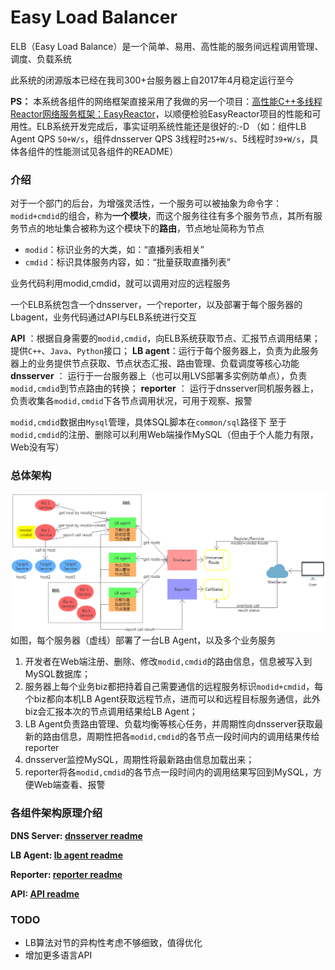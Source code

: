 # Easy Load Balancer

ELB（Easy Load Balance）是一个简单、易用、高性能的服务间远程调用管理、调度、负载系统

此系统的闭源版本已经在我司300+台服务器上自2017年4月稳定运行至今

**PS：** 本系统各组件的网络框架直接采用了我做的另一个项目：[高性能C++多线程Reactor网络服务框架：EasyReactor][1]，以顺便检验EasyReactor项目的性能和可用性。ELB系统开发完成后，事实证明系统性能还是很好的:-D （如：组件LB Agent QPS `50+W/s`，组件dnsserver QPS 3线程时`25+W/s`、5线程时`39+W/s`，具体各组件的性能测试见各组件的README）

[1]: https://github.com/LeechanX/Easy-Reactor

### 介绍

对于一个部门的后台，为增强灵活性，一个服务可以被抽象为命令字：`modid+cmdid`的组合，称为**一个模块**，而这个服务往往有多个服务节点，其所有服务节点的地址集合被称为这个模块下的**路由**，节点地址简称为节点

- `modid`：标识业务的大类，如：“直播列表相关”
- `cmdid`：标识具体服务内容，如：“批量获取直播列表”

业务代码利用modid,cmdid，就可以调用对应的远程服务

一个ELB系统包含一个dnsserver，一个reporter，以及部署于每个服务器的Lbagent，业务代码通过API与ELB系统进行交互

**API** ：根据自身需要的`modid,cmdid`，向ELB系统获取节点、汇报节点调用结果；提供`C++`、`Java`、`Python`接口；
**LB agent**：运行于每个服务器上，负责为此服务器上的业务提供节点获取、节点状态汇报、路由管理、负载调度等核心功能
**dnsserver** ： 运行于一台服务器上（也可以用LVS部署多实例防单点），负责`modid,cmdid`到节点路由的转换；
**reporter** ： 运行于dnsserver同机服务器上，负责收集各`modid,cmdid`下各节点调用状况，可用于观察、报警

`modid,cmdid`数据由`Mysql`管理，具体SQL脚本在`common/sql`路径下
至于`modid,cmdid`的注册、删除可以利用Web端操作MySQL（但由于个人能力有限，Web没有写）


### 总体架构

![arch](pictures/arch.png)
如图，每个服务器（虚线）部署了一台LB Agent，以及多个业务服务

1. 开发者在Web端注册、删除、修改`modid,cmdid`的路由信息，信息被写入到MySQL数据库；
2. 服务器上每个业务biz都把持着自己需要通信的远程服务标识`modid+cmdid`，每个biz都向本机LB Agent获取远程节点，进而可以和远程目标服务通信，此外biz会汇报本次的节点调用结果给LB Agent；
3. LB Agent负责路由管理、负载均衡等核心任务，并周期性向dnsserver获取最新的路由信息，周期性把各`modid,cmdid`的各节点一段时间内的调用结果传给reporter
4. dnsserver监控MySQL，周期性将最新路由信息加载出来；
5. reporter将各`modid,cmdid`的各节点一段时间内的调用结果写回到MySQL，方便Web端查看、报警


### 各组件架构原理介绍
**DNS Server: [dnsserver readme][2]**

[2]: https://github.com/LeechanX/Easy-Load-Balancer/blob/master/dnsserver/README.md

**LB Agent: [lb agent readme][3]**

[3]: https://github.com/LeechanX/Easy-Load-Balancer/blob/master/lbagent/README.md

**Reporter: [reporter readme][4]**

[4]: https://github.com/LeechanX/Easy-Load-Balancer/blob/master/reporter/README.md

**API: [API readme][5]**

[5]: https://github.com/LeechanX/Easy-Load-Balancer/blob/master/api/README.md

### TODO

- LB算法对节的异构性考虑不够细致，值得优化
- 增加更多语言API
